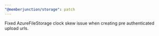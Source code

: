 ```yaml
---
"@memberjunction/storage": patch
---
```


Fixed AzureFileStorage clock skew issue when creating pre authenticated upload urls.
